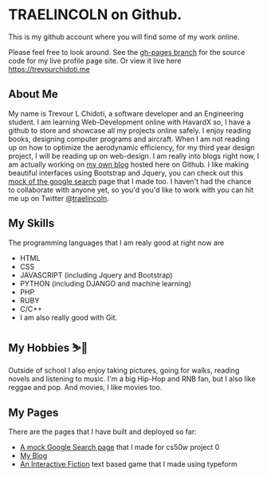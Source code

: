 # TRAELINCOLN on Github. 

This is my github account where you will find some of my work online.

Please feel free to look around.
See the [gh-pages branch](https://github.com/traelincoln/traelincoln/tree/gh-pages/) for the source code for my live profile page site. Or view it live here <https://trevourchidoti.me>

## About Me
My name is Trevour L Chidoti, a software developer and an Engineering student.
I am learning Web-Development online with HavardX so, I have a github to store and showcase all my projects online safely.
I enjoy reading books, designing computer programs and aircraft.
When I am not reading up on how to optimize the aerodynamic efficiency, for my third year design project, I will be reading up on web-design. 
I am really into blogs right now, I am actually working on [my own blog][1] hosted here on Github. 
I like making beautiful interfaces using Bootstrap and Jquery, you can check out this [mock of the google search][2] page that I made too.
I haven't had the chance to collaborate with anyone yet, so you'd you'd like to work with you can hit me up on Twitter [@traelincoln][3].

## My Skills
The programming languages that I am realy good at right now are
  - HTML 
  - CSS
  - JAVASCRIPT (including Jquery and Bootstrap)
  - PYTHON (including DJANGO and machine learning)
  - PHP
  - RUBY
  - C/C++
  - I am also really good with Git.

## My Hobbies ⛷️🎿
Outside of school I also enjoy taking pictures, going for walks, reading novels and listening to music. I'm a big Hip-Hop and RNB fan, but I also like reggae and pop. And movies, I like movies too.

## My Pages
There are the pages that I have built and deployed so far:
- [A mock Google Search page](https://trevourchidoti.me/cs50w-websites/) that I made for cs50w project 0
- [My Blog](https://trevourchidoti.me/traelincoln/)
- [An Interactive Fiction](https://traelincoln.github.io/traelincoln/typeform1.html/) text based game that I made using typeform 

[1]: https://trevourchidoti.me
[2]: https://trevourchidoti.me/cs50w-websites/
[3]: https://twitter.com/traelicoln/
